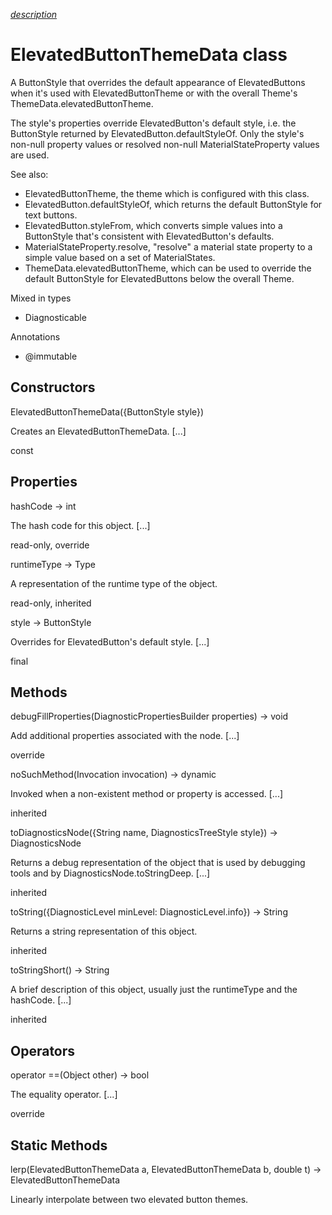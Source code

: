 [*description*][description]

# ElevatedButtonThemeData class #

A ButtonStyle that overrides the default appearance of ElevatedButtons when it's used with ElevatedButtonTheme or with the overall Theme's ThemeData.elevatedButtonTheme.

The style's properties override ElevatedButton's default style, i.e. the ButtonStyle returned by ElevatedButton.defaultStyleOf. Only the style's non-null property values or resolved non-null MaterialStateProperty values are used.

See also:

 *  ElevatedButtonTheme, the theme which is configured with this class.
 *  ElevatedButton.defaultStyleOf, which returns the default ButtonStyle for text buttons.
 *  ElevatedButton.styleFrom, which converts simple values into a ButtonStyle that's consistent with ElevatedButton's defaults.
 *  MaterialStateProperty.resolve, "resolve" a material state property to a simple value based on a set of MaterialStates.
 *  ThemeData.elevatedButtonTheme, which can be used to override the default ButtonStyle for ElevatedButtons below the overall Theme.

Mixed in types

 *  Diagnosticable

Annotations

 *  @immutable

## Constructors ##

ElevatedButtonThemeData(\{ButtonStyle style\})

Creates an ElevatedButtonThemeData. \[...\]

const

## Properties ##

hashCode → int

The hash code for this object. \[...\]

read-only, override

runtimeType → Type

A representation of the runtime type of the object.

read-only, inherited

style → ButtonStyle

Overrides for ElevatedButton's default style. \[...\]

final

## Methods ##

debugFillProperties(DiagnosticPropertiesBuilder properties) → void

Add additional properties associated with the node. \[...\]

override

noSuchMethod(Invocation invocation) → dynamic

Invoked when a non-existent method or property is accessed. \[...\]

inherited

toDiagnosticsNode(\{String name, DiagnosticsTreeStyle style\}) → DiagnosticsNode

Returns a debug representation of the object that is used by debugging tools and by DiagnosticsNode.toStringDeep. \[...\]

inherited

toString(\{DiagnosticLevel minLevel: DiagnosticLevel.info\}) → String

Returns a string representation of this object.

inherited

toStringShort() → String

A brief description of this object, usually just the runtimeType and the hashCode. \[...\]

inherited

## Operators ##

operator ==(Object other) → bool

The equality operator. \[...\]

override

## Static Methods ##

lerp(ElevatedButtonThemeData a, ElevatedButtonThemeData b, double t) → ElevatedButtonThemeData

Linearly interpolate between two elevated button themes.


[description]: https://github.com/flutter/flutter/blob/master/packages/flutter/lib/src/material/elevated_button_theme.dart#L34
